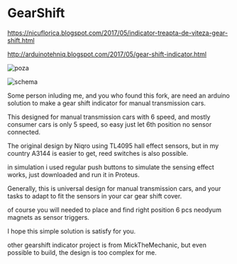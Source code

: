 # GearShift
https://nicuflorica.blogspot.com/2017/05/indicator-treapta-de-viteza-gear-shift.html

http://arduinotehniq.blogspot.com/2017/05/gear-shift-indicator.html

![poza](https://1.bp.blogspot.com/-tR1GTus4Dfw/WQbUZd5g4PI/AAAAAAAAVG0/ZFot0ipz3cU7zap8MSTLWzezXKlANR3zgCLcB/s1600/gearshift_01.jpg)

![schema](https://2.bp.blogspot.com/-7xn8Do2RGVA/WQbUBS4wc5I/AAAAAAAAVGw/6TSbhs_p6JMx9eXprI-AdC89i0VnNQgPACLcB/s1600/7segment_led_gear_shift_schematic_rev1.png)

Some person inluding me, and you who found this fork, are need an arduino solution to make a gear shift indicator for manual transmission cars.

This designed for manual transmission cars with 6 speed, and mostly consumer cars is only 5 speed, so easy just let 6th position no sensor connected.

The original design by Niqro using TL4095 hall effect sensors, but in my country A3144 is easier to get, reed switches is also possible.

in simulation i used regular push buttons to simulate the sensing effect works, just downloaded and run it in Proteus.

Generally, this is universal design for manual transmission cars, and your tasks to adapt to fit the sensors in your car gear shift cover.

of course you will needed to place and find right position 6 pcs neodyum magnets as sensor triggers.

I hope this simple solution is satisfy for you.

other gearshift indicator project is from MickTheMechanic, but even possible to build, the design is too complex for me.
